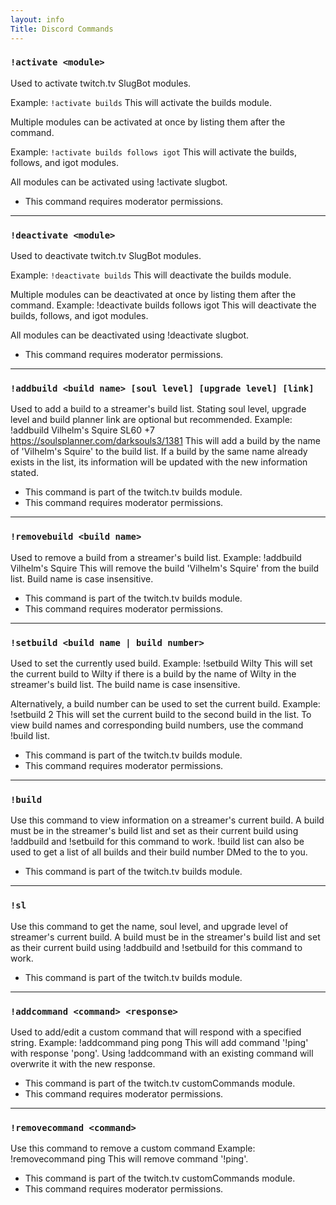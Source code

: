 ```yaml
---
layout: info
Title: Discord Commands
---
```


### `!activate <module>`

Used to activate twitch.tv SlugBot modules.

Example: `!activate builds`
This will activate the builds module. 

Multiple modules can be activated at once by listing them after the command.

Example: `!activate builds follows igot` This will activate the builds, follows, and igot modules.

All modules can be activated using !activate slugbot.

- This command requires moderator permissions.

---

### `!deactivate <module>`

Used to deactivate twitch.tv SlugBot modules.

Example: `!deactivate builds` This will deactivate the builds module.

Multiple modules can be deactivated at once by listing them after the command.
Example: !deactivate builds follows igot
This will deactivate the builds, follows, and igot modules.

All modules can be deactivated using !deactivate slugbot.

- This command requires moderator permissions.

---

### `!addbuild <build name> [soul level] [upgrade level] [link]`

Used to add a build to a streamer's build list. Stating soul level, upgrade level and build planner link are optional but recommended.
Example: !addbuild Vilhelm's Squire SL60 +7 https://soulsplanner.com/darksouls3/1381
This will add a build by the name of 'Vilhelm's Squire' to the build list. If a build by the same name already exists in the list, its information will be updated with the new information stated.

- This command is part of the twitch.tv builds module.
- This command requires moderator permissions.

---

### `!removebuild <build name>`

Used to remove a build from a streamer's build list.
Example: !addbuild Vilhelm's Squire
This will remove the build 'Vilhelm's Squire' from the build list. Build name is case insensitive.

- This command is part of the twitch.tv builds module.
- This command requires moderator permissions.

---

### `!setbuild <build name | build number>`

Used to set the currently used build.
Example: !setbuild Wilty
This will set the current build to Wilty if there is a build by the name of Wilty in the streamer's build list. The build name is case insensitive.

Alternatively, a build number can be used to set the current build.
Example: !setbuild 2
This will set the current build to the second build in the list. To view build names and corresponding build numbers, use the command !build list.

- This command is part of the twitch.tv builds module.
- This command requires moderator permissions.

---

### `!build`

Use this command to view information on a streamer's current build. A build must be in the streamer's build list and set as their current build using !addbuild and !setbuild for this command to work.
!build list can also be used to get a list of all builds and their build number DMed to the to you.

- This command is part of the twitch.tv builds module.

---

### `!sl`

Use this command to get the name, soul level, and upgrade level of streamer's current build. A build must be in the streamer's build list and set as their current build using !addbuild and !setbuild for this command to work.

- This command is part of the twitch.tv builds module.

---

### `!addcommand <command> <response>`

Used to add/edit a custom command that will respond with a specified string.
Example: !addcommand ping pong
This will add command '!ping' with response 'pong'.
Using !addcommand with an existing command will overwrite it with the new response.

- This command is part of the twitch.tv customCommands module.
- This command requires moderator permissions.

---

### `!removecommand <command>`

Use this command to remove a custom command
Example: !removecommand ping
This will remove command '!ping'.

- This command is part of the twitch.tv customCommands module.
- This command requires moderator permissions.